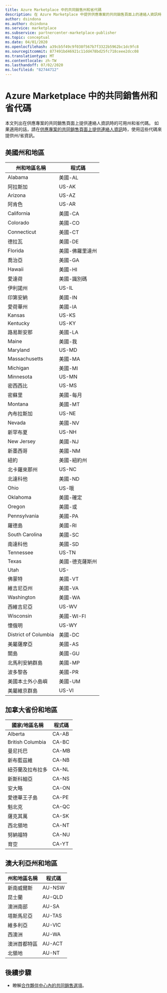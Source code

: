 ```yaml
---
title: Azure Marketplace 中的共同銷售州和省代碼
description: 在 Azure Marketplace 中提供供應專案的共同銷售頁面上的連絡人資訊時，取得可用的州和省代碼。
author: dsindona
ms.author: dsindona
ms.service: marketplace
ms.subservice: partnercenter-marketplace-publisher
ms.topic: conceptual
ms.date: 04/01/2020
ms.openlocfilehash: a39cb5f49c9f038f567b7f3322b5962bc1dc9fc8
ms.sourcegitcommit: 877491bd46921c11dd478bd25fc718ceee2dcc08
ms.translationtype: MT
ms.contentlocale: zh-TW
ms.lasthandoff: 07/02/2020
ms.locfileid: "82744712"
---
```

# <a name="co-sell-state-and-province-codes-in-azure-marketplace"></a>Azure Marketplace 中的共同銷售州和省代碼

本文列出在供應專案的共同銷售頁面上提供連絡人資訊時的可用州和省代碼。 如果適用的話，請在[供應專案的共同銷售頁面上提供連絡人資訊](commercial-marketplace-co-sell.md#contacts)時，使用這些代碼來提供州/省資訊。

## <a name="us-states-and-territories"></a>美國州和地區

|   州和地區名稱          |   程式碼    |
|-------------------------------------|-----------|
| Alabama                             | 美國-AL     |
| 阿拉斯加                              | US-AK     |
| Arizona                             | US-AZ     |
| 阿肯色                            | US-AR     |
| California                          | 美國-CA     |
| Colorado                            | 美國-CO     |
| Connecticut                         | 美國-CT     |
| 德拉瓦                            | 美國-DE     |
| Florida                             | 美國-佛羅里達州     |
| 喬治亞                             | 美國-GA     |
| Hawaii                              | 美國-HI     |
| 愛達荷                               | 美國-識別碼     |
| 伊利諾州                            | US-IL     |
| 印第安納                             | 美國-IN     |
| 愛荷華州                                | 美國-IA     |
| Kansas                              | US-KS     |
| Kentucky                            | US-KY     |
| 路易斯安那                           | 美國-LA     |
| Maine                               | 美國-我     |
| Maryland                            | US-MD     |
| Massachusetts                       | 美國-MA     |
| Michigan                            | 美國-MI     |
| Minnesota                           | US-MN     |
| 密西西比                         | US-MS     |
| 密蘇里                            | 美國-每月     |
| Montana                             | 美國-MT     |
| 內布拉斯加                            | US-NE     |
| Nevada                              | 美國-NV     |
| 新罕布夏                       | US-NH     |
| New Jersey                          | 美國-NJ     |
| 新墨西哥                          | 美國-NM     |
| 紐約                            | 美國-紐約州     |
| 北卡羅來那州                      | US-NC     |
| 北達科他                        | 美國-ND     |
| Ohio                                | US-哦     |
| Oklahoma                            | 美國-確定     |
| Oregon                              | 美國-或     |
| Pennsylvania                        | 美國-PA     |
| 羅德島                        | 美國-RI     |
| South Carolina                      | 美國-SC     |
| 南達科他                        | 美國-SD     |
| Tennessee                           | US-TN     |
| Texas                               | 美國-德克薩斯州     |
| Utah                                | US-     |
| 佛蒙特                             | 美國-VT     |
| 維吉尼亞州                            | 美國-VA     |
| Washington                          | 美國-WA     |
| 西維吉尼亞                       | US-WV     |
| Wisconsin                           | 美國-WI-FI     |
| 懷俄明                             | US-WY     |
| District of Columbia                | 美國-DC     |
| 美屬薩摩亞                      | 美國-AS     |
| 關島                                | 美國-GU     |
| 北馬利安納群島            | 美國-MP     |
| 波多黎各                         | 美國-PR     |
| 美國本土外小島嶼 | 美國-UM    |
| 美屬維京群島                 | US-VI    |

## <a name="canadian-provinces-and-territories"></a>加拿大省份和地區

|   國家/地區名稱       |   程式碼    |
|-------------------------------------|-----------|
| Alberta                             |  CA-AB    |
| British Columbia                    |  CA-BC    |
| 曼尼托巴                            |  CA-MB    |
| 新布藍茲維                       |  CA-NB    |
| 紐芬蘭及拉布拉多           |  CA-NL    |
| 新斯科細亞                         |  CA-NS    |
| 安大略                             |  CA-ON    |
| 愛德華王子島                |  CA-PE    |
| 魁北克                              |  CA-QC    |
| 薩克其萬                        |  CA-SK    |
| 西北領地               |  CA-NT    |
| 努納福特                             |  CA-NU    |
| 育空                               |  CA-YT    |


## <a name="australian-states-and-territories"></a>澳大利亞州和地區

|   州和地區名稱          |   程式碼    |
|-------------------------------------|-----------|
| 新南威爾斯                     |  AU-NSW   |
| 昆士蘭                          |  AU-QLD   |
| 澳洲南部                     |  AU-SA    |
| 塔斯馬尼亞                            |  AU-TAS   |
| 維多利亞                            |  AU-VIC   |
| 西澳洲                   |  AU-WA    |
| 澳洲首都特區        |  AU-ACT   |
| 北領地                  |  AU-NT    |


## <a name="next-steps"></a>後續步驟

- 瞭解[合作夥伴中心內的共同銷售選項](./commercial-marketplace-co-sell.md)。
